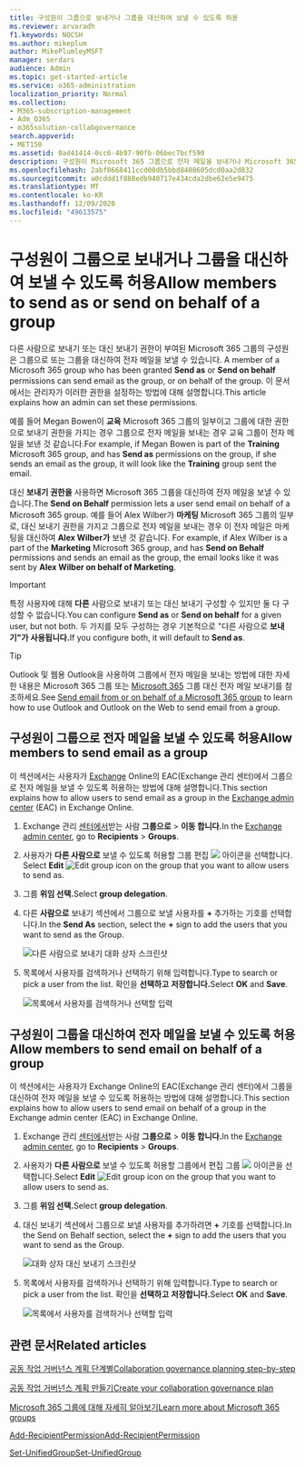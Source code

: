 ```yaml
---
title: 구성원이 그룹으로 보내거나 그룹을 대신하여 보낼 수 있도록 허용
ms.reviewer: arvaradh
f1.keywords: NOCSH
ms.author: mikeplum
author: MikePlumleyMSFT
manager: serdars
audience: Admin
ms.topic: get-started-article
ms.service: o365-administration
localization_priority: Normal
ms.collection:
- M365-subscription-management
- Adm_O365
- m365solution-collabgovernance
search.appverid:
- MET150
ms.assetid: 0ad41414-0cc6-4b97-90fb-06bec7bcf590
description: 구성원이 Microsoft 365 그룹으로 전자 메일을 보내거나 Microsoft 365 그룹을 대신하여 전자 메일을 보낼 수 있도록 허용하는 방법을 배워야 합니다.
ms.openlocfilehash: 2abf0668411ccd08db5bbd8408605dcd0aa2d832
ms.sourcegitcommit: a0cddd1f888edb940717e434cda2dbe62e5e9475
ms.translationtype: MT
ms.contentlocale: ko-KR
ms.lasthandoff: 12/09/2020
ms.locfileid: "49613575"
---
```

# <a name="allow-members-to-send-as-or-send-on-behalf-of-a-group"></a><span data-ttu-id="b1fe3-103">구성원이 그룹으로 보내거나 그룹을 대신하여 보낼 수 있도록 허용</span><span class="sxs-lookup"><span data-stu-id="b1fe3-103">Allow members to send as or send on behalf of a group</span></span>

<span data-ttu-id="b1fe3-104">다른 사람으로 보내기 또는 대신 보내기  권한이 부여된 Microsoft 365 그룹의 구성원은 그룹으로 또는 그룹을 대신하여 전자 메일을 보낼 수 있습니다. </span><span class="sxs-lookup"><span data-stu-id="b1fe3-104">A member of a Microsoft 365 group who has been granted **Send as** or **Send on behalf** permissions can send email as the group, or on behalf of the group.</span></span> <span data-ttu-id="b1fe3-105">이 문서에서는 관리자가 이러한 권한을 설정하는 방법에 대해 설명합니다.</span><span class="sxs-lookup"><span data-stu-id="b1fe3-105">This article explains how an admin can set these permissions.</span></span>
  
<span data-ttu-id="b1fe3-106">예를 들어 Megan Bowen이 **교육** Microsoft 365 그룹의  일부이고 그룹에 대한 권한으로 보내기 권한을 가지는 경우 그룹으로  전자 메일을 보내는 경우 교육 그룹이 전자 메일을 보낸 것 같습니다.</span><span class="sxs-lookup"><span data-stu-id="b1fe3-106">For example, if Megan Bowen is part of the **Training** Microsoft 365 group, and has **Send as** permissions on the group, if she sends an email as the group, it will look like the **Training** group sent the email.</span></span> 
  
<span data-ttu-id="b1fe3-107">대신 **보내기 권한을** 사용하면 Microsoft 365 그룹을 대신하여 전자 메일을 보낼 수 있습니다.</span><span class="sxs-lookup"><span data-stu-id="b1fe3-107">The **Send on Behalf** permission lets a user send email on behalf of a Microsoft 365 group.</span></span> <span data-ttu-id="b1fe3-108">예를 들어 Alex Wilber가 **마케팅** Microsoft 365 그룹의 일부로, 대신 보내기 권한을 가지고 그룹으로 전자 메일을 보내는 경우 이 전자 메일은 마케팅을 대신하여 **Alex Wilber가** 보낸 것 같습니다. </span><span class="sxs-lookup"><span data-stu-id="b1fe3-108">For example, if Alex Wilber is a part of the **Marketing** Microsoft 365 group, and has **Send on Behalf** permissions and sends an email as the group, the email looks like it was sent by **Alex Wilber on behalf of Marketing**.</span></span>

> [!IMPORTANT]
> <span data-ttu-id="b1fe3-109">특정 사용자에 대해  **다른** 사람으로 보내기 또는 대신 보내기 구성할 수 있지만 둘 다 구성할 수 없습니다.</span><span class="sxs-lookup"><span data-stu-id="b1fe3-109">You can configure **Send as** or **Send on behalf** for a given user, but not both.</span></span> <span data-ttu-id="b1fe3-110">두 가지를 모두 구성하는 경우 기본적으로 "다른 사람으로 **보내기"가 사용됩니다.**</span><span class="sxs-lookup"><span data-stu-id="b1fe3-110">If you configure both, it will default to **Send as**.</span></span>

> [!TIP]
> <span data-ttu-id="b1fe3-111">Outlook 및 웹용 Outlook을 사용하여 그룹에서 전자 메일을 보내는 방법에 대한 자세한 내용은 Microsoft 365 그룹 또는 [Microsoft 365](https://support.microsoft.com/office/0f4964af-aec6-484b-a65c-0434df8cdb6b) 그룹 대신 전자 메일 보내기를 참조하세요.</span><span class="sxs-lookup"><span data-stu-id="b1fe3-111">See [Send email from or on behalf of a Microsoft 365 group](https://support.microsoft.com/office/0f4964af-aec6-484b-a65c-0434df8cdb6b) to learn how to use Outlook and Outlook on the Web to send email from a group.</span></span>
    
## <a name="allow-members-to-send-email-as-a-group"></a><span data-ttu-id="b1fe3-112">구성원이 그룹으로 전자 메일을 보낼 수 있도록 허용</span><span class="sxs-lookup"><span data-stu-id="b1fe3-112">Allow members to send email as a group</span></span>

<span data-ttu-id="b1fe3-113">이 섹션에서는 사용자가 [Exchange](https://go.microsoft.com/fwlink/p/?linkid=2059104) Online의 EAC(Exchange 관리 센터)에서 그룹으로 전자 메일을 보낼 수 있도록 허용하는 방법에 대해 설명합니다.</span><span class="sxs-lookup"><span data-stu-id="b1fe3-113">This section explains how to allow users to send email as a group in the [Exchange admin center](https://go.microsoft.com/fwlink/p/?linkid=2059104) (EAC) in Exchange Online.</span></span>
  
1. <span data-ttu-id="b1fe3-114">Exchange 관리 <a href="https://go.microsoft.com/fwlink/p/?linkid=2059104" target="_blank">센터에서</a>받는 사람 **그룹으로** \> **이동 합니다.**</span><span class="sxs-lookup"><span data-stu-id="b1fe3-114">In the <a href="https://go.microsoft.com/fwlink/p/?linkid=2059104" target="_blank">Exchange admin center</a>, go to **Recipients** \> **Groups**.</span></span>
    
2. <span data-ttu-id="b1fe3-115">사용자가 **다른 사람으로** 보낼 수 있도록 허용할 그룹 편집 ![ ](../media/0cfcb590-dc51-4b4f-9276-bb2ce300d87e.png) 아이콘을 선택합니다.  </span><span class="sxs-lookup"><span data-stu-id="b1fe3-115">Select **Edit**  ![Edit group icon](../media/0cfcb590-dc51-4b4f-9276-bb2ce300d87e.png) on the group that you want to allow users to send as.</span></span> 
    
3. <span data-ttu-id="b1fe3-116">그룹 **위임 선택.**</span><span class="sxs-lookup"><span data-stu-id="b1fe3-116">Select **group delegation**.</span></span>
    
4. <span data-ttu-id="b1fe3-117">다른 **사람으로** 보내기 섹션에서 그룹으로 보낼 사용자를 **+** 추가하는 기호를 선택합니다.</span><span class="sxs-lookup"><span data-stu-id="b1fe3-117">In the **Send As** section, select the **+** sign to add the users that you want to send as the Group.</span></span> 
    
    ![다른 사람으로 보내기 대화 상자 스크린샷](../media/1df167f6-1eff-4f98-9ecd-4230fab46557.png)
  
5. <span data-ttu-id="b1fe3-119">목록에서 사용자를 검색하거나 선택하기 위해 입력합니다.</span><span class="sxs-lookup"><span data-stu-id="b1fe3-119">Type to search or pick a user from the list.</span></span> <span data-ttu-id="b1fe3-120">확인을 **선택하고** **저장합니다.**</span><span class="sxs-lookup"><span data-stu-id="b1fe3-120">Select **OK** and **Save**.</span></span>
    
    ![목록에서 사용자를 검색하거나 선택할 입력](../media/522919cf-664c-4a25-8076-c51c8c9fbe43.png)
  
## <a name="allow-members-to-send-email-on-behalf-of-a-group"></a><span data-ttu-id="b1fe3-122">구성원이 그룹을 대신하여 전자 메일을 보낼 수 있도록 허용</span><span class="sxs-lookup"><span data-stu-id="b1fe3-122">Allow members to send email on behalf of a group</span></span>

<span data-ttu-id="b1fe3-123">이 섹션에서는 사용자가 Exchange Online의 EAC(Exchange 관리 센터)에서 그룹을 대신하여 전자 메일을 보낼 수 있도록 허용하는 방법에 대해 설명합니다.</span><span class="sxs-lookup"><span data-stu-id="b1fe3-123">This section explains how to allow users to send email on behalf of a group in the Exchange admin center (EAC) in Exchange Online.</span></span>
  
1. <span data-ttu-id="b1fe3-124">Exchange 관리 <a href="https://go.microsoft.com/fwlink/p/?linkid=2059104" target="_blank">센터에서</a>받는 사람 **그룹으로** \> **이동 합니다.**</span><span class="sxs-lookup"><span data-stu-id="b1fe3-124">In the <a href="https://go.microsoft.com/fwlink/p/?linkid=2059104" target="_blank">Exchange admin center</a>, go to **Recipients** \> **Groups**.</span></span>
    
2. <span data-ttu-id="b1fe3-125">사용자가 **다른 사람으로** 보낼 수 있도록 허용할 그룹에서 편집 그룹 ![ ](../media/0cfcb590-dc51-4b4f-9276-bb2ce300d87e.png) 아이콘을 선택합니다.</span><span class="sxs-lookup"><span data-stu-id="b1fe3-125">Select **Edit** ![Edit group icon](../media/0cfcb590-dc51-4b4f-9276-bb2ce300d87e.png) on the group that you want to allow users to send as.</span></span> 
    
3. <span data-ttu-id="b1fe3-126">그룹 **위임 선택.**</span><span class="sxs-lookup"><span data-stu-id="b1fe3-126">Select **group delegation**.</span></span>
    
4. <span data-ttu-id="b1fe3-127">대신 보내기 섹션에서 그룹으로 보낼 사용자를 추가하려면 **+** 기호를 선택합니다.</span><span class="sxs-lookup"><span data-stu-id="b1fe3-127">In the Send on Behalf section, select the **+** sign to add the users that you want to send as the Group.</span></span> 
    
    ![대화 상자 대신 보내기 스크린샷](../media/2bae0579-8907-4d6b-8920-ddd6555897b4.png)
  
5. <span data-ttu-id="b1fe3-129">목록에서 사용자를 검색하거나 선택하기 위해 입력합니다.</span><span class="sxs-lookup"><span data-stu-id="b1fe3-129">Type to search or pick a user from the list.</span></span> <span data-ttu-id="b1fe3-130">확인을 **선택하고** **저장합니다.**</span><span class="sxs-lookup"><span data-stu-id="b1fe3-130">Select **OK** and **Save**.</span></span>
    
    ![목록에서 사용자를 검색하거나 선택할 입력](../media/522919cf-664c-4a25-8076-c51c8c9fbe43.png)

## <a name="related-articles"></a><span data-ttu-id="b1fe3-132">관련 문서</span><span class="sxs-lookup"><span data-stu-id="b1fe3-132">Related articles</span></span>

[<span data-ttu-id="b1fe3-133">공동 작업 거버넌스 계획 단계별</span><span class="sxs-lookup"><span data-stu-id="b1fe3-133">Collaboration governance planning step-by-step</span></span>](collaboration-governance-overview.md#collaboration-governance-planning-step-by-step)

[<span data-ttu-id="b1fe3-134">공동 작업 거버넌스 계획 만들기</span><span class="sxs-lookup"><span data-stu-id="b1fe3-134">Create your collaboration governance plan</span></span>](collaboration-governance-first.md)

[<span data-ttu-id="b1fe3-135">Microsoft 365 그룹에 대해 자세히 알아보기</span><span class="sxs-lookup"><span data-stu-id="b1fe3-135">Learn more about Microsoft 365 groups</span></span>](https://support.microsoft.com/office/b565caa1-5c40-40ef-9915-60fdb2d97fa2)

[<span data-ttu-id="b1fe3-136">Add-RecipientPermission</span><span class="sxs-lookup"><span data-stu-id="b1fe3-136">Add-RecipientPermission</span></span>](https://go.microsoft.com/fwlink/p/?LinkId=723960)

[<span data-ttu-id="b1fe3-137">Set-UnifiedGroup</span><span class="sxs-lookup"><span data-stu-id="b1fe3-137">Set-UnifiedGroup</span></span>](https://go.microsoft.com/fwlink/p/?LinkId=616189)
